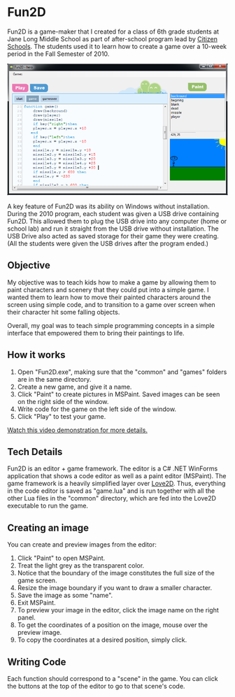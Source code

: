 # Fun2D

Fun2D is a game-maker that I created for a class of 6th grade students at Jane
Long Middle School as part of after-school program lead by [Citizen
Schools](http://www.citizenschools.org/).  The students used it to learn how to
create a game over a 10-week period in the Fall Semester of 2010.

![screenshot](screenshot.png)

A key feature of Fun2D was its ability on Windows without installation.  During
the 2010 program, each student was given a USB drive containing Fun2D.  This
allowed them to plug the USB drive into any computer (home or school lab) and
run it straight from the USB drive without installation.  The USB Drive also
acted as saved storage for their game they were creating.  (All the students
were given the USB drives after the program ended.)

## Objective

My objective was to teach kids how to make a game by allowing them to
paint characters and scenery that they could put into a simple game.
I wanted them to learn how to move their painted characters around the screen
using simple code, and to transition to a game over screen when their
character hit some falling objects.

Overall, my goal was to teach simple programming concepts in a simple interface
that empowered them to bring their paintings to life.

## How it works

1. Open "Fun2D.exe", making sure that the "common" and "games" folders are in the
same directory.
2. Create a new game, and give it a name.
3. Click "Paint" to create pictures in MSPaint.  Saved images can be seen on the right side of the window.
4. Write code for the game on the left side of the window.  
5. Click "Play" to test your game.

[Watch this video demonstration for more details.](http://www.youtube.com/watch?v=Q2ngpuTfUnQ)

## Tech Details

Fun2D is an editor + game framework.  The editor is a C# .NET WinForms application that
shows a code editor as well as a paint editor (MSPaint).  The game framework
is a heavily simplified layer over [Love2D](https://love2d.org/).  Thus, everything
in the code editor is saved as "game.lua" and is run together with all the other
Lua files in the "common" directory, which are fed into the Love2D executable to run the game.

## Creating an image

You can create and preview images from the editor:

1. Click "Paint" to open MSPaint.
2. Treat the light grey as the transparent color.
3. Notice that the boundary of the image constitutes the full size of the game screen.
4. Resize the image boundary if you want to draw a smaller character.
5. Save the image as some "name".
6. Exit MSPaint.
7. To preview your image in the editor, click the image name on the right panel.
8. To get the coordinates of a position on the image, mouse over the preview image.
9. To copy the coordinates at a desired position, simply click.

## Writing Code

Each function should correspond to a "scene" in the game.  You can click the buttons at the top of the editor to go to that scene's code.
